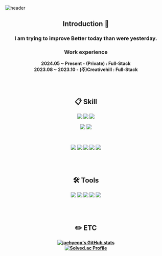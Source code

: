
<!-- 헤더 -->
![header](https://capsule-render.vercel.app/api?type=slice&color=auto&height=200&section=header&text=Hello&desc=I'm%20jaehyeop&fontSize=60&rotate=14&fontAlignY=25&fontAlign=75&descAlignY=43&descAlign=80&&animation=twinkling)


<div align=center>
<!--소개-->
 
## Introduction :raised_hands:

### <strong>I am trying to improve Better today than  were yesterday.<strong>
### Work experience
2024.05 ~ Present - (Private) : Full-Stack <br>
2023.08 ~ 2023.10 - (주)Creativehill : Full-Stack


</br></br>

<!--기술스택-->
## :clipboard: Skill
  
<!--프론트엔드-->
<img src="https://img.shields.io/badge/HTML5-E34F26?style=for-the-badge&logo=HTML5&logoColor=white">                 <!--html-->
<img src="https://img.shields.io/badge/CSS3-1572B6?style=for-the-badge&logo=CSS3&logoColor=white">                   <!--CSS-->
<img src="https://img.shields.io/badge/JavaScript-F7DF1E?style=for-the-badge&logo=JavaScript&logoColor=white">       <!--JS-->
<!--<img src="https://img.shields.io/badge/Vue-4FC08D?style=for-the-badge&logo=Vue.js&logoColor=white">-->           <!--Vue-->
<img src="https://img.shields.io/badge/react-61DAFB?style=for-the-badge&logo=react&logoColor=black">                 <!--React-->
<img src="https://img.shields.io/badge/scss-CC6699?style=for-the-badge&logo=sass&logoColor=black">                   <!--SCSS-->
<!--<img src="https://img.shields.io/badge/Tailwind_CSS-38B2AC?style=for-the-badge&logo=tailwind-css&logoColor=white">-->   <!--Tailwind--> 

</br>

<!--백엔드-->
<img src="https://img.shields.io/badge/JAVA-007396?style=for-the-badge&logo=Java&logoColor=white">                   <!--JAVA-->
<img src="https://img.shields.io/badge/Spring-6DB33F?style=for-the-badge&logo=Spring&logoColor=white">               <!--Spring-->
<img src="https://img.shields.io/badge/springboot-6DB33F?style=for-the-badge&logo=springboot&logoColor=white">       <!--SpringBoot-->
<img src="https://img.shields.io/badge/MySQL-4479A1?style=for-the-badge&logo=MySQL&logoColor=white">                 <!--MySQL-->
<img src="https://img.shields.io/badge/mariaDB-003545?style=for-the-badge&logo=mariaDB&logoColor=white">             <!--MariaDB-->

<br/><br/> 
<!-- 툴 목록 -->

##  :hammer_and_wrench: Tools

<img src="https://img.shields.io/badge/github-181717?style=for-the-badge&logo=github&logoColor=white">               <!--github-->
<img src="https://img.shields.io/badge/Figma-F24E1E?style=for-the-badge&logo=Figma&logoColor=white">                 <!--Figma-->
<img src="https://img.shields.io/badge/intellij idea-000000?style=for-the-badge&logo=intellij idea&logoColor=white"> <!--intellij-->
<img src="https://img.shields.io/badge/VSC-007ACC?style=for-the-badge&logo=VisualStudioCode&logoColor=white">        <!--VSC-->
<img src="https://img.shields.io/badge/GitKraken-4FC08D?style=for-the-badge&logo=GitKraken&logoColor=white">         <!--GitKraken-->

</br></br>
<!--알고리즘 -->

## :pencil2: ETC
[![jaehyeop's GitHub stats](https://github-readme-stats.vercel.app/api?username=imjaehy0b&theme=nord&hide_border=true&count_private=true)](https://github.com/imjaehy0b/github-readme-stats)</br>
[![Solved.ac Profile](http://mazassumnida.wtf/api/v2/generate_badge?boj=jae0662)](https://solved.ac/jae0662) 

</div>

 
